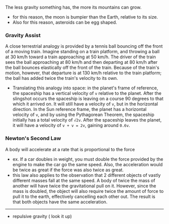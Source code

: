 
The less gravity something has, the more its mountains can grow. 
- for this reason, the moon is bumpier than the Earth, relative to its size. 
- Also for this reason, asteroids can be egg shaped.

### Gravity Assist
A close terrestrial analogy is provided by a tennis ball bouncing off the front of a moving train. Imagine standing on a train platform, and throwing a ball at 30 km/h toward a train approaching at 50 km/h. The driver of the train sees the ball approaching at 80 km/h and then departing at 80 km/h after the ball bounces elastically off the front of the train. Because of the train's motion, however, that departure is at 130 km/h relative to the train platform; the ball has added twice the train's velocity to its own.
- Translating this analogy into space: in the planet's frame of reference, the spaceship has a vertical velocity of `v` relative to the planet. After the slingshot occurs the spaceship is leaving on a course 90 degrees to that which it arrived on. It will still have a velocity of `v`, but in the horizontal direction. In the Sun reference frame, the planet has a horizontal velocity of `v`, and by using the Pythagorean Theorem, the spaceship initially has a total velocity of `√2v`. After the spaceship leaves the planet, it will have a velocity of `v + v = 2v`, gaining around `0.6v`.

### Newton's Second Law
A body will accelerate at a rate that is proportional to the force
- ex. If a car doubles in weight, you must double the force provided by the engine to make the car go the same speed. Also, the acceleration would be twice as great if the force was also twice as great. 
- this law also applies to the observation that 2 different objects of vastly different masses fall at the same speed. A body of twice the mass of another will have twice the gravitational pull on it. However, since the mass is doubled, the object will also require twice the amount of force to pull it to the earth, effectively cancelling each other out. The result is that both objects have the same acceleration. 

* * *

- repulsive gravity ( look it up)